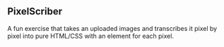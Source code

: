 ## PixelScriber
A fun exercise that takes an uploaded images and transcribes it pixel by pixel into pure HTML/CSS with an element for each pixel.
